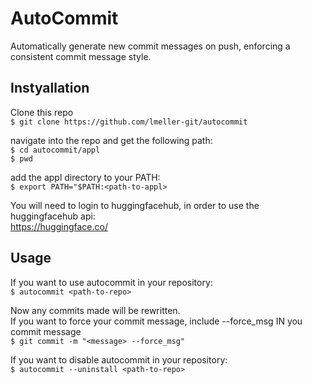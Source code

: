 # AutoCommit


Automatically generate new commit messages on push, enforcing a consistent commit message style.


## Instyallation


Clone this repo  
```$ git clone https://github.com/lmeller-git/autocommit```  

navigate into the repo and get the following path:  
```$ cd autocommit/appl```  
```$ pwd```  

add the appl directory to your PATH:  
```$ export PATH="$PATH:<path-to-appl>```  

You will need to login to huggingfacehub, in order to use the huggingfacehub api:  
https://huggingface.co/  


## Usage


If you want to use autocommit in your repository:  
```$ autocommit <path-to-repo>```  

Now any commits made will be rewritten.  
If you want to force your commit message, include --force_msg IN you commit message  
```$ git commit -m "<message> --force_msg"```  

If you want to disable autocommit in your repository:  
```$ autocommit --uninstall <path-to-repo>```
